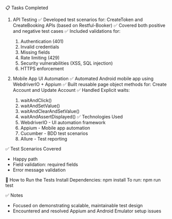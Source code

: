 📋 Tasks Completed

1. API Testing
✅ Developed test scenarios for: CreateToken and CreateBooking APIs (based on Restful-Booker)
✅ Covered both positive and negative test cases
✅ Included validations for:
    1. Authentication (401)
    2. Invalid credentials
    3. Missing fields
    4. Rate limiting (429)
    5. Security vulnerabilities (XSS, SQL injection)
    6. HTTPS enforcement

2. Mobile App UI Automation
✅ Automated Android mobile app using WebdriverIO + Appium
✅ Built reusable page object methods for: Create Account and Update Account
✅ Handled Explicit waits:
    1. waitAndClick()
    2. waitAndSetValue()
    3. waitAndClearAndSetValue()
    4. waitAndAssertDisplayed()
 ✅ Technologies Used
    1. WebdriverIO - UI automation framework
    2. Appium - Mobile app automation
    3. Cucumber	- BDD test scenarios
    4. Allure - Test reporting


✅ Test Scenarios Covered
- Happy path
- Field validation: required fields
- Error message validation


 🚀 How to Run the Tests
Install Dependencies: npm install
To run: npm run test

✅ Notes
- Focused on demonstrating scalable, maintainable test design
- Encountered and resolved Appium and Android Emulator setup issues